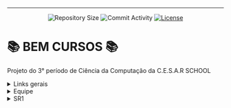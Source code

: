 <hr>
<p align="center">
  <img
    src="https://img.shields.io/github/repo-size/Fcc2187/BEM-Cursos-Preparatorios?style=flat"
    alt="Repository Size"
  />
  <img
    src="https://img.shields.io/github/commit-activity/t/Fcc2187/BEM-Cursos-Preparatorios?style=flat&logo=github"
    alt="Commit Activity"
  />
  <a href="LICENSE.md"
    ><img
      src="https://img.shields.io/github/license/Fcc2187/BEM-Cursos-Preparatorios"
      alt="License"
  /></a>
</p>

# 📚 BEM CURSOS 📚

  Projeto do 3° período de Ciência da Computação da C.E.S.A.R SCHOOL

<details>

<summary>Links gerais</summary>

## 🔗Links gerais🔗

   - Taiga: https://tree.taiga.io/project/lunnarayna-projetos-3-g7/kanban

   - Drive: https://drive.google.com/drive/folders/10igZ8D91lwwk_AQ_eP7iQGBiHVbE4AfC

   - Google sites: https://sites.google.com/cesar.school/grupo4p3/home

   - Slide Kick off: https://www.canva.com/design/DAGOTMJvnEc/kVCisq359MYWrGFf8jJj2Q/edit?utm_content=DAGOTMJvnEc&utm_campaign=designshare&utm_medium=link2&utm_source=sharebutton

   - Miro: https://miro.com/welcomeonboard/MFd0VFhWVVQxMzlzQTJmQUQ3UVJ5U1VEaE9kZDMwR29CaE5XUHJoTGNGQThhSmFjMEJGbTJRYTRPWEV6RFN3aXwzNDU4NzY0NTYyNzUxNTA5MzA5fDI=?share_link_id=300311518034

   - Slide SR1 : https://www.canva.com/design/DAGTwnGu6qo/KAxqvsUj_u1QfcIMs2Pyog/edit

   - Docs com as explicações dos pilares da OO: https://docs.google.com/document/d/1bugPYzqV9ZIALtmhGJEJoX2kTZVdta4437N2YVfbvMs/edit?tab=t.0#heading=h.ss5680bmbgzy

</details>

<details>

<summary>Equipe</summary>

## 👤Equipe👤

  - André Castro - alcms@cesar.school 📩
   
  - Caio Lima - clb@cesar.school 📩

  - Diego Vougan - dvss@cesar.school 📩
   
  - Felipe Caminha - fcc3@cesar.school 📩

  - José Braz - jbon@cesar.school 📩
   
  - Lucas Sukar - lfsw@cesar.school 📩

  - Luiza Nogueira - lnn@cesar.school 📩

  - Lunna Rayna - lrccov@cesar.school 📩

  - Marina Machado - mmaf@cesar.school 📩
    
  - Rodrigo Torres - rtmr@cesar.school 📩
</details>

<details>

<summary>SR1</summary>

![Imagem do WhatsApp de 2024-10-17 à(s) 07 16 45_f8b7ff16](https://github.com/user-attachments/assets/03944f4e-eb22-40f9-a9b8-ccb459ee6e2b)

</details>

